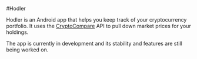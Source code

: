 #Hodler

Hodler is an Android app that helps you keep track of your cryptocurrency portfolio. It uses the [CryptoCompare](https://www.cryptocompare.com/) API to pull down market prices for your holdings.

The app is currently in development and its stability and features are still being worked on.